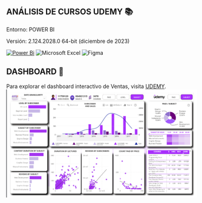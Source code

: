 ## ANÁLISIS DE CURSOS UDEMY 📚
Entorno: POWER BI

Versión: 2.124.2028.0 64-bit (diciembre de 2023)


[![Power Bi](https://img.shields.io/badge/power_bi-F2C811?style=for-the-badge&logo=powerbi&logoColor=black)](https://powerbi.microsoft.com/)
![Microsoft Excel](https://img.shields.io/badge/Microsoft_Excel-217346?style=for-the-badge&logo=microsoft-excel&logoColor=white)
![Figma](https://img.shields.io/badge/figma-%23F24E1E.svg?style=for-the-badge&logo=figma&logoColor=white)

## DASHBOARD 📶

Para explorar el dashboard interactivo de Ventas, visita [UDEMY](https://www.novypro.com/profile_about/cesarcastro-ju%C3%A1rez?Popup=memberProject&Data=1706017632316x414945574045383360).
![COURSES](https://github.com/Pear-itaPE/POWER-BI/blob/main/UDEMY/RECURSOS/UDEMY.png)

